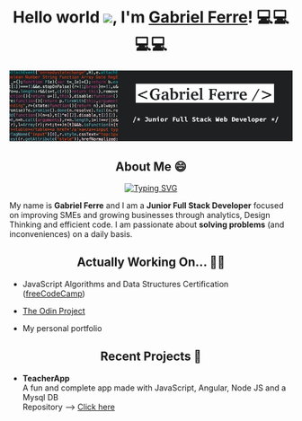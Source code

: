 
<h1 align="center">Hello world <img src="https://raw.githubusercontent.com/MartinHeinz/MartinHeinz/master/wave.gif" width="30px">, I'm <a href="mailto:gafea84@gmail.com">Gabriel Ferre</a>! 💻💻💻💻</h1>

![Banner](https://github.com/gafea84/gafea84/blob/master/Banner.png?raw=true)
<h2 align="center">About Me 😄</h2>

<div align="center">
  
<a href="https://git.io/typing-svg"><img src="https://readme-typing-svg.herokuapp.com?font=Helvetica&size=18&duration=3000&pause=750&color=0969DA&center=true&vCenter=true&width=435&lines=I'm+a+Junior+Full+Stack+Developer!" alt="Typing SVG" /></a>
  
</div>

My name is <strong>Gabriel Ferre</strong> and I am a <strong>Junior Full Stack Developer</strong> focused on improving SMEs and growing businesses through analytics, Design Thinking and efficient code. I am passionate about <strong>solving problems</strong> (and inconveniences) on a daily basis.

<h2 align="center">Actually Working On... 👨‍💻</h2>

- JavaScript Algorithms and Data Structures Certification (<a href="https://www.freecodecamp.org/">freeCodeCamp</a>)

- <a href="https://www.theodinproject.com/">The Odin Project</a>

- My personal portfolio


<h2 align="center">Recent Projects 🚧</h2>

- <strong>TeacherApp</strong> <br/>
  A fun and complete app made with JavaScript, Angular, Node JS and a Mysql DB <br/>
  Repository --> <a href="https://github.com/gafea84?tab=repositories">Click here</a><br/>

